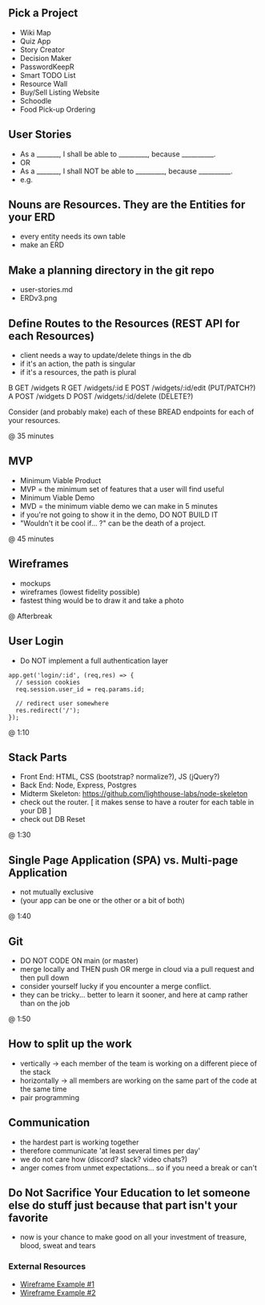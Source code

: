 ## Pick a Project
- Wiki Map
- Quiz App
- Story Creator
- Decision Maker
- PasswordKeepR
- Smart TODO List
- Resource Wall
- Buy/Sell Listing Website
- Schoodle
- Food Pick-up Ordering

## User Stories
* As a _______, I shall be able to _________, because __________.
* OR
* As a _______, I shall NOT be able to _________, because __________.
* e.g.

## Nouns are Resources. They are the Entities for your ERD
* every entity needs its own table
* make an ERD

## Make a planning directory in the git repo
* user-stories.md
* ERDv3.png


## Define Routes to the Resources (REST API for each Resources)
* client needs a way to update/delete things in the db
* if it's an action, the path is singular
* if it's a resources, the path is plural

B   GET   /widgets
R   GET   /widgets/:id
E   POST  /widgets/:id/edit    (PUT/PATCH?)
A   POST  /widgets
D   POST  /widgets/:id/delete  (DELETE?)

Consider (and probably make) each of these BREAD endpoints for each of your resources.


@ 35 minutes 
## MVP
* Minimum Viable Product
* MVP = the minimum set of features that a user will find useful
* Minimum Viable Demo
* MVD = the minimum viable demo we can make in 5 minutes
* if you're not going to show it in the demo, DO NOT BUILD IT
* "Wouldn't it be cool if... ?" can be the death of a project.

@ 45 minutes
## Wireframes
* mockups
* wireframes (lowest fidelity possible)
* fastest thing would be to draw it and take a photo

@ Afterbreak
## User Login
* Do NOT implement a full authentication layer

```
app.get('login/:id', (req,res) => {
  // session cookies
  req.session.user_id = req.params.id;

  // redirect user somewhere
  res.redirect('/');
});
```

@ 1:10
## Stack Parts
* Front End: HTML, CSS (bootstrap? normalize?), JS (jQuery?)
* Back End: Node, Express, Postgres
* Midterm Skeleton: https://github.com/lighthouse-labs/node-skeleton
* check out the router. [ it makes sense to have a router for each table in your DB ]
* check out DB Reset
  
@ 1:30
## Single Page Application (SPA) vs. Multi-page Application
* not mutually exclusive
* (your app can be one or the other or a bit of both)

@ 1:40
## Git
* DO NOT CODE ON main (or master)
* merge locally and THEN push OR merge in cloud via a pull request and then pull down
* consider yourself lucky if you encounter a merge conflict.
* they can be tricky... better to learn it sooner, and here at camp rather than on the job

@ 1:50
## How to split up the work
* vertically -> each member of the team is working on a different piece of the stack
* horizontally -> all members are working on the same part of the code at the same time
* pair programming

## Communication
* the hardest part is working together
* therefore communicate 'at least several times per day'
* we do not care how (discord? slack? video chats?)
* anger comes from unmet expectations... so if you need a break or can't 

## Do Not Sacrifice Your Education to let someone else do stuff just because that part isn't your favorite
* now is your chance to make good on all your investment of treasure, blood, sweat and tears


### External Resources

* [Wireframe Example #1](https://cdn.tutsplus.com/webdesign/uploads/legacy/tuts/341_wf/wireframe-withgreys.png)
* [Wireframe Example #2](https://d3n817fwly711g.cloudfront.net/blog/wp-content/uploads/2012/03/Wire-frame-example.png)
